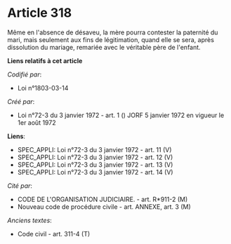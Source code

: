# Article 318

Même en l'absence de désaveu, la mère pourra contester la paternité du mari, mais seulement aux fins de légitimation, quand
elle se sera, après dissolution du mariage, remariée avec le véritable père de l'enfant.

**Liens relatifs à cet article**

_Codifié par_:

  - Loi n°1803-03-14

_Créé par_:

  - Loi n°72-3 du 3 janvier 1972 - art. 1 () JORF 5 janvier 1972 en vigueur le 1er août 1972

**Liens**:

  - SPEC_APPLI: Loi n°72-3 du 3 janvier 1972 - art. 11 (V)
  - SPEC_APPLI: Loi n°72-3 du 3 janvier 1972 - art. 12 (V)
  - SPEC_APPLI: Loi n°72-3 du 3 janvier 1972 - art. 13 (V)
  - SPEC_APPLI: Loi n°72-3 du 3 janvier 1972 - art. 14 (V)

_Cité par_:

  - CODE DE L'ORGANISATION JUDICIAIRE. - art. R*911-2 (M)
  - Nouveau code de procédure civile - art. ANNEXE, art. 3 (M)

_Anciens textes_:

  - Code civil - art. 311-4 (T)
